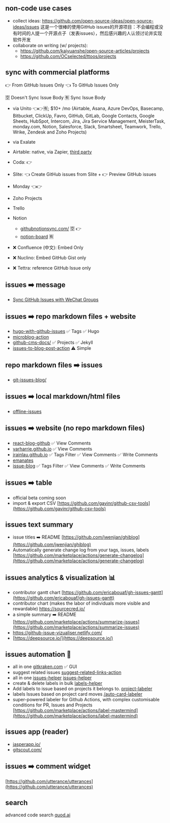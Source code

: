 ## non-code use cases
- collect ideas: https://github.com/open-source-ideas/open-source-ideas/issues 这是一个很棒的使用GitHub issues的开源项目：不会编程或没有时间的人提一个开源点子（发表issues），然后感兴趣的人认领讨论并实现软件开发
- collaborate on writing (w/ projects): 
    - https://github.com/kaiyuanshe/open-source-articles/projects
    - https://github.com/OCselected/ttoos/projects

## sync with commercial platforms

👉 From GitHub Issues Only 👈 To GitHub Issues Only

🈳️ Doesn't Sync Issue Body 🈶️ Sync Issue Body 

- via Unito 👈👉🈶️; $10+ /mo (Airtable, Asana, Azure DevOps, Basecamp, Bitbucket, ClickUp, Favro, GitHub, GitLab, Google Contacts, Google Sheets, HubSpot, Intercom, Jira, Jira Service Management, MeisterTask, monday.com, Notion, Salesforce, Slack, Smartsheet, Teamwork, Trello, Wrike, Zendesk and Zoho Projects)
- via Exalate
- Airtable: native, via Zapier, [third party](https://github.com/ray-project/issues-to-airtable)
- Coda: 👉
- Slite: 👈 Create GitHub issues from Slite + 👉 Preview GitHub issues
- Monday 👈👉
- Zoho Projects
- Trello
- Notion 
    - [githubnotionsync.com/](https://githubnotionsync.com/) 🈳️ 👉
    - [notion-board](https://github.com/marketplace/actions/notion-board) 🈶️

- ❌ Confluence (中文): Embed Only
- ❌ Nuclino: Embed GitHub Gist only
- ❌ Tettra: reference GitHub Issue only


## issues ➡️ message
- [Sync GitHub Issues with WeChat Groups](https://github.com/kaiyuanshe/osschat)

## issues ➡️ repo markdown files + website
- [hugo-with-github-issues](https://github.com/marketplace/actions/hugo-with-github-issues) ✅ Tags ✅ Hugo
- [microblog-action](https://github.com/herschel666/microblog-action)
- [github-cms-docs/](https://paulkoanui.github.io/github-cms-docs/) ✅ Projects ✅ Jekyll
- [issues-to-blog-post-action](https://github.com/marketplace/actions/issues-to-blog-post-action) ⚠️ Simple
## repo markdown files ➡️ issues
- [git-issues-blog/](https://github.com/Sep0lkit/git-issues-blog/blob/master/README.md)
## issues ➡️ local markdown/html files
- [offline-issues](https://github.com/jlord/offline-issues)
## issues ➡️ website (no repo markdown files)
- [react-blog-github](https://github.com/saadpasta/react-blog-github) ✅ View Comments
- [varharrie.github.io](https://github.com/varHarrie/varharrie.github.io) ✅ View Comments
- [jrainlau.github.io](https://github.com/jrainlau/jrainlau.github.io) ✅ Tags Filter ✅ View Comments ✅ Write Comments
- [emanates](https://github.com/emanates)
- [issue-blog](https://github.com/ttop5/issue-blog) ✅ Tags Filter ✅ View Comments ✅ Write Comments
## issues ➡️ table
- official beta coming soon
- import & export CSV [https://github.com/gavinr/github-csv-tools](https://github.com/gavinr/github-csv-tools)
## issues text summary
- issue titles ➡️ README [https://github.com/jwenjian/ghiblog](https://github.com/jwenjian/ghiblog)
- Automatically generate change log from your tags, issues, labels [https://github.com/marketplace/actions/generate-changelog](https://github.com/marketplace/actions/generate-changelog)
## issues analytics & visualization 📊
- contributor gantt chart [https://github.com/ericabouaf/gh-issues-gantt](https://github.com/ericabouaf/gh-issues-gantt)
- contributor chart  (makes the labor of individuals more visible and rewardable) https://sourcecred.io/
- a simple summary ➡️ README
    [https://github.com/marketplace/actions/summarize-issues](https://github.com/marketplace/actions/summarize-issues)
- https://github-issue-vizualiser.netlify.com/
- [https://deepsource.io/](https://deepsource.io/)
## issues automation 🤖️
- all in one [gitkraken.com](http://gitkraken.com/) ✅ GUI
- suggest related issues [suggest-related-links-action](https://github.com/marketplace/actions/suggest-related-links-action)
- all in one [issues-helper](https://github.com/marketplace/actions/issues-helper) [issues-helper](https://actions-cool.github.io/issues-helper/)
- create & delete labels in bulk [labels-helper](https://github.com/actions-cool/labels-helper)
- Add labels to issue based on projects it belongs to. [project-labeler](https://github.com/marketplace/actions/project-labeler)
- labels Issues based on project card moves [/auto-card-labeler](https://github.com/marketplace/actions/auto-card-labeler)
- super-powered labeler for Github Actions, with complex customisable conditions for PR, Issues and Projects [https://github.com/marketplace/actions/label-mastermind](https://github.com/marketplace/actions/label-mastermind)

## issues app (reader) 
- [jasperapp.io/](http://jasperapp.io/gitscout.com/)
- [gitscout.com/](http://jasperapp.io/gitscout.com/)

## issues ➡️ comment widget
[https://github.com/utterance/utterances](https://github.com/utterance/utterances)

## search
advanced code search [quod.ai](http://quod.ai/)
